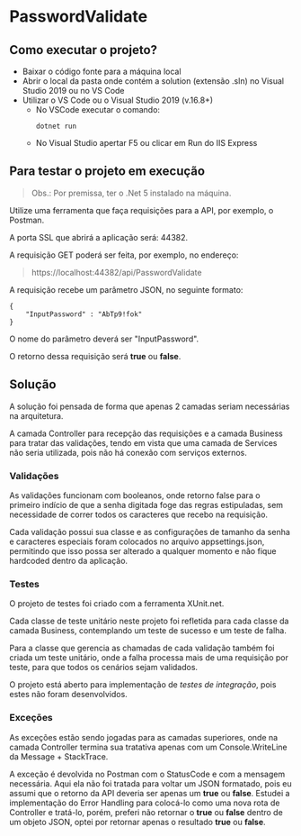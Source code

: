 # PasswordValidate


## Como executar o projeto?

- Baixar o código fonte para a máquina local
- Abrir o local da pasta onde contém a solution (extensão .sln) no Visual Studio 2019 ou no VS Code
- Utilizar o VS Code ou o Visual Studio 2019 (v.16.8+)
  - No VSCode executar o comando:
    ```
    dotnet run
    ```
  - No Visual Studio apertar F5 ou clicar em Run do IIS Express


## Para testar o projeto em execução

> Obs.: Por premissa, ter o .Net 5 instalado na máquina.

Utilize uma ferramenta que faça requisições para a API, por exemplo, o Postman.

A porta SSL que abrirá a aplicação será: 44382.

A requisição GET poderá ser feita, por exemplo, no endereço:
> https://localhost:44382/api/PasswordValidate

A requisição recebe um parâmetro JSON, no seguinte formato:
```
{
    "InputPassword" : "AbTp9!fok"
}
```

O nome do parâmetro deverá ser "InputPassword".

O retorno dessa requisição será **true** ou **false**.


## Solução

A solução foi pensada de forma que apenas 2 camadas seriam necessárias na arquitetura.

A camada Controller para recepção das requisições e a camada Business para tratar das validações, tendo em vista que uma camada de Services não seria utilizada, pois não há conexão com serviços externos.

### Validações

As validações funcionam com booleanos, onde retorno false para o primeiro indício de que a senha digitada foge das regras estipuladas, sem necessidade de correr todos os caracteres que recebo na requisição.

Cada validação possui sua classe e as configurações de tamanho da senha e caracteres especiais foram colocados no arquivo appsettings.json, permitindo que isso possa ser alterado a qualquer momento e não fique hardcoded dentro da aplicação.

### Testes

O projeto de testes foi criado com a ferramenta XUnit.net.

Cada classe de teste unitário neste projeto foi refletida para cada classe da camada Business, contemplando um teste de sucesso e um teste de falha.

Para a classe que gerencia as chamadas de cada validação também foi criada um teste unitário, onde a falha processa mais de uma requisição por teste, para que todos os cenários sejam validados.

O projeto está aberto para implementação de _testes de integração_, pois estes não foram desenvolvidos.

### Exceções

As exceções estão sendo jogadas para as camadas superiores, onde na camada Controller termina sua tratativa apenas com um Console.WriteLine da Message + StackTrace.

A exceção é devolvida no Postman com o StatusCode e com a mensagem necessária. Aqui ela não foi tratada para voltar um JSON formatado, pois eu assumi que o retorno da API deveria ser apenas um **true** ou **false**. Estudei a implementação do Error Handling para colocá-lo como uma nova rota de Controller e tratá-lo, porém, preferi não retornar o **true** ou **false** dentro de um objeto JSON, optei por retornar apenas o resultado **true** ou **false**.

